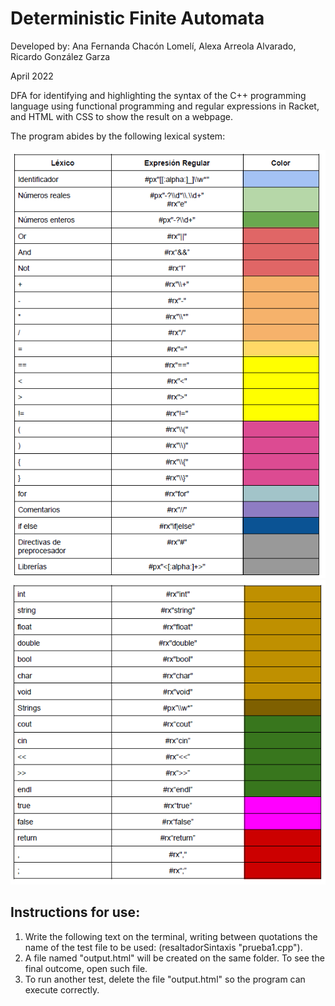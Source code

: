 # Deterministic Finite Automata

Developed by: Ana Fernanda Chacón Lomelí, Alexa Arreola Alvarado, Ricardo González Garza

April 2022



DFA for identifying and highlighting the syntax of the C++ programming language using functional programming and regular expressions in Racket, and HTML with CSS to show the result on a webpage.

The program abides by the following lexical system:

![table](LexicalSystem1.png)
![table](LexicalSystem2.png)

## Instructions for use:
1. Write the following text on the terminal, writing between quotations the name of the test file to be used: (resaltadorSintaxis "prueba1.cpp").
2. A file named "output.html" will be created on the same folder. To see the final outcome, open such file.
3. To run another test, delete the file "output.html" so the program can execute correctly.
